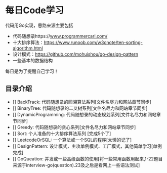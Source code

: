 # 每日Code学习
代码用Go实现，思路来源主要包括
* 代码随想录https://www.programmercarl.com/
* 十大排序算法：https://www.runoob.com/w3cnote/ten-sorting-algorithm.html
* 设计模式：https://github.com/mohuishou/go-design-pattern
* 一些基本的数据结构

每日是为了提醒自己学习！
## 目录介绍
- [] BackTrack: 代码随想录的回溯算法系列[文件名尽力和网站章节同步]
- [] BinaryTree: 代码随想录的二叉树系列[文件名尽力和网站章节同步]
- [] DynamicProgramming: 代码随想录的动态规划系列[文件名尽力和网站章节同步]
- [] Greedy: 代码随想录的贪心系列[文件名尽力和网站章节同步]
- [] Sort: 个人准备的十大排序算法系列 [完成5个了]
- [] LeetcodeOrSQL: 一个算法或一个SQL的程序[太懒的记了]
- [] DesignPattern: 设计模式，主攻单例模式、工厂模式，其他简单学习[单例完成]
- [] GoQueation: 并发或一些高级函数的使用[将一些常用函数用起来,1-22题目来源于interview-go(question).23及之后是看网上一些语法测试]
